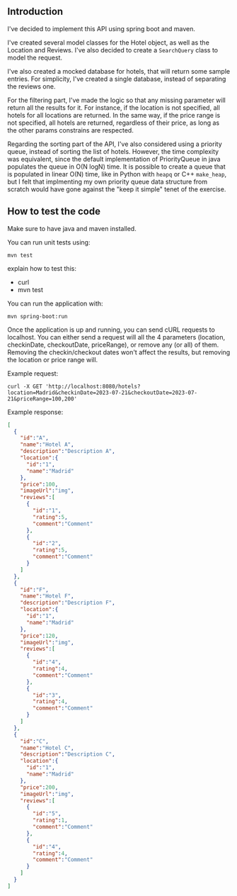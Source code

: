 ## Introduction

I've decided to implement this API using spring boot and maven.

I've created several model classes for the Hotel object, as well as the Location
and Reviews. I've also decided to create a `SearchQuery` class to model the request.

I've also created a mocked database for hotels, that will return some sample entries.
For simplicity, I've created a single database, instead of separating the reviews one.

For the filtering part, I've made the logic so that any missing parameter will return
all the results for it. For instance, if the location is not specified, all hotels for
all locations are returned. In the same way, if the price range is not specified, all
hotels are returned, regardless of their price, as long as the other params constrains
are respected.

Regarding the sorting part of the API, I've also considered using a priority queue,
instead of sorting the list of hotels. However, the time complexity was equivalent,
since the default implementation of PriorityQueue in java populates the queue in
O(N logN) time. It is possible to create a queue that is populated in linear O(N) time,
like in Python with `heapq` or C++ `make_heap`, but I felt that implmenting my own
priority queue data structure from scratch would have gone against the "keep it simple"
tenet of the exercise.

## How to test the code

Make sure to have java and maven installed.

You can run unit tests using:
```shell
mvn test
```

explain how to test this:
* curl
* mvn test

You can run the application with:
```shell
mvn spring-boot:run
```

Once the application is up and running, you can send cURL requests to localhost.
You can either send a request will all the 4 parameters (location, checkinDate,
checkoutDate, priceRange), or remove any (or all) of them. Removing the checkin/checkout
dates won't affect the results, but removing the location or price range will.

Example request:
```shell
curl -X GET 'http://localhost:8080/hotels?location=Madrid&checkinDate=2023-07-21&checkoutDate=2023-07-21&priceRange=100,200'
```

Example response:
```json
[
  {
    "id":"A",
    "name":"Hotel A",
    "description":"Description A",
    "location":{
      "id":"1",
      "name":"Madrid"
    },
    "price":100,
    "imageUrl":"img",
    "reviews":[
      {
        "id":"1",
        "rating":5,
        "comment":"Comment"
      },
      {
        "id":"2",
        "rating":5,
        "comment":"Comment"
      }
    ]
  },
  {
    "id":"F",
    "name":"Hotel F",
    "description":"Description F",
    "location":{
      "id":"1",
      "name":"Madrid"
    },
    "price":120,
    "imageUrl":"img",
    "reviews":[
      {
        "id":"4",
        "rating":4,
        "comment":"Comment"
      },
      {
        "id":"3",
        "rating":4,
        "comment":"Comment"
      }
    ]
  },
  {
    "id":"C",
    "name":"Hotel C",
    "description":"Description C",
    "location":{
      "id":"1",
      "name":"Madrid"
    },
    "price":200,
    "imageUrl":"img",
    "reviews":[
      {
        "id":"5",
        "rating":1,
        "comment":"Comment"
      },
      {
        "id":"4",
        "rating":4,
        "comment":"Comment"
      }
    ]
  }
]
```
